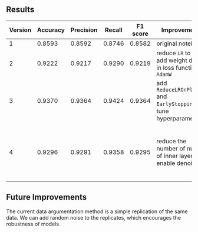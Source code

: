 ## Results
Version|Accuracy|Precision|Recall|F1 score|Improvements|Reason
|--|--|--|--|--|--|--|
|1|0.8593|0.8592|0.8746|0.8582|original notebook|/
|2|0.9222|0.9217|0.9290|0.9219|reduce `LR` to e-5, add weight decay in loss function by `AdamW`|try popular overfit solutions
|3|0.9370|0.9364|0.9424|0.9364|add `ReduceLROnPlateau` and `EarlyStopping`, tune hyperparameters|search highest accuracy of the model
|4|0.9296|0.9291|0.9358|0.9295|reduce the number of nurons of inner layers, enable denoise()|`train loss` ≈ 100*`valid loss`<br> the model may be too complex

## Future Improvements

The current data argumentation method is a simple replication of the same data. We can add random noise to the replicates, which encourages the robustness of models. 